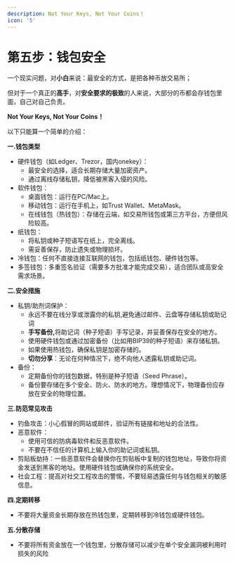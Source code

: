 ```yaml
---
description: Not Your Keys, Not Your Coins！
icon: '5'
---
```


# 第五步：钱包安全

一个现实问题，对**小白**来说：最安全的方式，是把各种币放交易所；

但对于一个真正的**高手**，对**安全要求的极致**的人来说，大部分的币都会存钱包里面，自己对自己负责。

**Not Your Keys, Not Your Coins！**

以下只能算一个简单的介绍：

**一.钱包类型**

* 硬件钱包（如Ledger、Trezor，国内onekey）：
  * 最安全的选择，适合长期存储大量加密资产。
  * 通过离线存储私钥，降低被黑客入侵的风险。
* 软件钱包：
  * 桌面钱包：运行在PC/Mac上。
  * 移动钱包：运行在手机上，如Trust Wallet、MetaMask。
  * 在线钱包（热钱包）：存储在云端，如交易所钱包或第三方平台，方便但风险较高。
* 纸钱包：
  * 将私钥或种子短语写在纸上，完全离线。
  * 需妥善保存，防止遗失或物理损坏。
* 冷钱包：任何不直接连接互联网的钱包，包括纸钱包、硬件钱包等。
* 多签钱包：多重签名验证（需要多方批准才能完成交易），适合团队或高安全需求场景。

**二.安全措施**

* 私钥/助剂词保护：
  * 永远不要在线分享或泄露你的私钥,避免通过邮件、云盘等存储私钥或助记词
  * **手写备份,**&#x5C06;助记词（种子短语）手写记录，并妥善保存在安全的地方。
  * 使用硬件钱包或通过加密备份（比如用BIP39的种子短语）来存储私钥。
  * 如果使用热钱包，确保私钥是加密存储的。
  * **切勿分享**：无论在何种情况下，绝不向他人透露私钥或助记词。
* 备份：
  * 定期备份你的钱包数据，特别是种子短语（Seed Phrase）。
  * 备份要存储在多个安全、防火、防水的地方。理想情况下，物理备份应存放在安全的物理位置。

**三.防范常见攻击**

* 钓鱼攻击：小心假冒的网站或邮件，验证所有链接和地址的合法性。
* 恶意软件：
  * 使用可信的防病毒软件和反恶意软件。
  * 不要在不信任的计算机上输入你的助记词或私钥。
* 剪贴板劫持：一些恶意软件会替换你在剪贴板中复制的钱包地址，导致你将资金发送到黑客的地址。使用硬件钱包或确保你的系统安全。
* 社会工程：提高对社交工程攻击的警惕，不要轻易透露任何与钱包相关的敏感信息。

**四.定期转移**

* 不要将大量资金长期存放在热钱包里，定期转移到冷钱包或硬件钱包。

**五.分散存储**

* 不要将所有资金放在一个钱包里，分散存储可以减少在单个安全漏洞被利用时损失的风险
